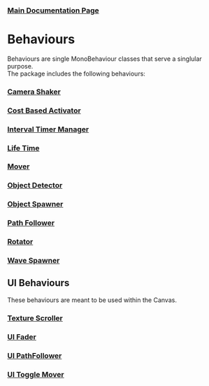 ### [Main Documentation Page](https://github.com/Sad-AI-dev/dev-kit_Package/blob/main/Documentation/dev-kit.md)
# Behaviours
Behaviours are single MonoBehaviour classes that serve a singlular purpose.  
The package includes the following behaviours:

### [Camera Shaker](https://github.com/Sad-AI-dev/dev-kit_Package/blob/main/Documentation/SubPages/Behaviours/CameraShaker.md)
### [Cost Based Activator](https://github.com/Sad-AI-dev/dev-kit_Package/blob/main/Documentation/SubPages/Behaviours/CostBasedActivator.md)
### [Interval Timer Manager](https://github.com/Sad-AI-dev/dev-kit_Package/blob/main/Documentation/SubPages/Behaviours/IntervalTimerManager.md)
### [Life Time](https://github.com/Sad-AI-dev/dev-kit_Package/blob/main/Documentation/SubPages/Behaviours/LifeTime.md)
### [Mover](https://github.com/Sad-AI-dev/dev-kit_Package/blob/main/Documentation/SubPages/Behaviours/Mover.md)
### [Object Detector](https://github.com/Sad-AI-dev/dev-kit_Package/blob/main/Documentation/SubPages/Behaviours/ObjectDetector.md)
### [Object Spawner](https://github.com/Sad-AI-dev/dev-kit_Package/blob/main/Documentation/SubPages/Behaviours/ObjectSpawner.md)
### [Path Follower](https://github.com/Sad-AI-dev/dev-kit_Package/blob/main/Documentation/SubPages/Behaviours/PathFollower.md)
### [Rotator](https://github.com/Sad-AI-dev/dev-kit_Package/blob/main/Documentation/SubPages/Behaviours/Rotator.md)
### [Wave Spawner](https://github.com/Sad-AI-dev/dev-kit_Package/blob/main/Documentation/SubPages/Behaviours/WaveSpawner.md)

## UI Behaviours
These behaviours are meant to be used within the Canvas.

### [Texture Scroller](https://github.com/Sad-AI-dev/dev-kit_Package/blob/main/Documentation/SubPages/Behaviours/UI_Behaviours/TextureScroller.md)
### [UI Fader](https://github.com/Sad-AI-dev/dev-kit_Package/blob/main/Documentation/SubPages/Behaviours/UI_Behaviours/UIFader.md)
### [UI PathFollower](https://github.com/Sad-AI-dev/dev-kit_Package/blob/main/Documentation/SubPages/Behaviours/UI_Behaviours/UIPathFollower.md)
### [UI Toggle Mover](https://github.com/Sad-AI-dev/dev-kit_Package/blob/main/Documentation/SubPages/Behaviours/UI_Behaviours/UIToggleMover.md)